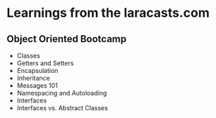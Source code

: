 # Learnings from the laracasts.com 

## Object Oriented Bootcamp
* Classes
* Getters and Setters
* Encapsulation
* Inheritance
* Messages 101
* Namespacing and Autoloading
* Interfaces
* Interfaces vs. Abstract Classes

